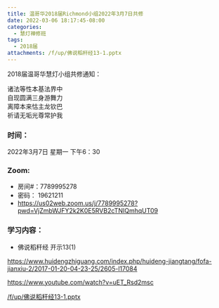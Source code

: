 ```yaml
---
title: 温哥华2018届Richmond小组2022年3月7日共修
date: 2022-03-06 18:17:45-08:00
categories:
  - 慧灯禅修班
tags:
  - 2018届
attachments: /f/up/佛说稻秆经13-1.pptx
---
```

2018届温哥华慧灯小组共修通知：

诸法等性本基法界中\
自现圆满三身游舞力\
离障本来怙主龙钦巴\
祈请无垢光尊常护我  

### 时间：

2022年3月7日 星期一 下午6：30

### Zoom:

* 房间#：7789995278 
* 密码： 19621211
* <https://us02web.zoom.us/j/7789995278?pwd=VjZmbWJFY2k2K0E5RVB2cTNIQmhqUT09>

### 学习内容：

* 佛说稻秆经 开示13(1)

<https://www.huidengzhiguang.com/index.php/huideng-jiangtang/fofa-jianxiu-2/2017-01-20-04-23-25/2605-l17084>

<https://www.youtube.com/watch?v=uET_Rsd2msc>

[/f/up/佛说稻秆经13-1.pptx](/f/up/佛说稻秆经13-1.pptx)